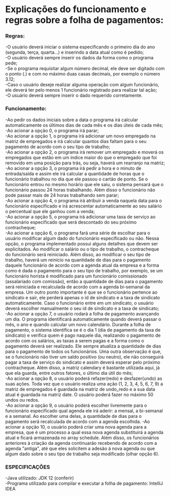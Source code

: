 <h1><b>Explicações do funcionamento e regras sobre a folha de pagamentos:</b></h1>
  <h3>Regras:</h3>
    -O usuário deverá iniciar o sistema especificando o primeiro dia do ano (segunda, terça, quarta...) e inserindo a data atual como é pedido;<br>
    -O usuário deverá sempre inserir os dados da forma como o programa pede;<br>
    -Se o programa requisitar algum número decimal, ele deve ser digitado com o ponto (.) e com no máximo duas casas decimais, por exemplo o número 3.12;<br>
    -Caso o usuário deseje realizar alguma operação com algum funcionário, ele deverá ter pelo menos 1 funcionário registrado para realizar tal ação;<br>
    -O usuário deverá sempre inserir o dado requerido corretamente.<br>
    
  <h3>Funcionamento:</h3>
  -Ao pedir os dados iniciais sobre a data o programa irá calcular automaticamente os últimos dias de cada mês e os dias úteis de cada mês;<br>
  -Ao acionar a opção 0, o programa irá parar;<br>
  -Ao acionar a opção 1, o programa irá adicionar um novo empregado na matriz de empregados e irá calcular quantos dias faltam para o seu pagamento de acordo com o seu tipo de trabalho;<br>
  -Ao acionar a opção 2, o programa irá remover um empregado e moverá os empregados que estão em um índice maior do que o empregado que foi removido em uma posição para trás, ou seja, haverá um rearranjo na matriz;<br>
  -Ao acionar a opção 3, o programa irá pedir a hora e o minuto de entrada/saída e assim ele irá calcular a quantidade de horas que o funcionário trabalhou no dia que ele passou o cartão de ponto. Se o funcionário entrou no mesmo horário que ele saiu, o sistema pensará que o funcionário passou 24 horas trabalhando. Além disso o funcionário não pode passar mais de 24 horas trabalhando sem parar;<br>
  -Ao acionar a opção 4, o programa irá atribuir a venda naquela data para o funcionário especificado e irá acrescentar automaticamente ao seu salário o percentual que ele ganhou com a venda;<br>
  -Ao acionar a opção 5, o programa irá adicionar uma taxa de serviço ao funcionário especificado que será descontado do seu próximo contracheque;<br>
  -Ao acionar a opção 6, o programa fará uma série de escolhar para o usuário modificar algum dado do funcionário especificado ou não. Nessa opção, o programa implementado possui alguns detalhes que devem ser explicitados. Ao modificar o salário ou o tipo de trabalho, o contracheque do funcionário será reiniciado. Além disso, ao modificar o seu tipo de trabalho, haverá um reinício na quantidade de dias para o pagamento daquele funcionário de acordo com a agenda atual da empresa e a forma como é dada o pagamento para o seu tipo de trabalho, por exemplo, se um funcionário horista é modificado para um funcionário comissionado (assalariado com comissão), então a quantidade de dias para o pagamento será reiniciada e recalculada de acordo com a agenda bi-semanal da empresa. Um outro ponto importante é que se o funcionário pertence ao sindicato e sair, ele perderá apenas o id de sindicato e a taxa de sindicato automaticamente. Caso o funcionário entre em um sindicato, o usuário deverá escolher manualmente o seu id de sindicato e a taxa de sindicato;<br>
 -Ao acionar a opção 7, o usuário rodará a folha de pagamento avançando um dia. O programa identificará automaticamente quando deverá passar o mês, o ano e quando calcular um novo calendário. Durante a folha de pagamento, o sistema identifica se é o dia 1 (dia de pagamento da taxa de sindicato) e verifica quem é pago naquele dia, realizando o pagamento de acordo com os salários, as taxas a serem pagas e a forma como o pagamento deverá ser realizado. Ele sempre atualiza a quantidade de dias para o pagamento de todos os funcionários. Uma outra observação é que, se o funcionário não tiver um saldo positivo (ou neutro), ele não conseguirá pagar a taxa de serviço do sindicato e assim deverá esperar pelo próximo contracheque. Além disso, a matriz calendary é bastante utilizada aqui, já que ela guarda, entre outros fatores, o último dia útil do mês;<br>
 -Ao acionar a opção 8, o usuário poderá refazer(redo) e desfazer(undo) as suas ações. Toda vez que o usuário realiza uma ação (1, 2, 3, 4, 5, 6, 7, 9) a matriz de empregados é guardada na matriz de undo_redo e a sua data atual é guardada na matriz date. O usuário poderá fazer no máximo 50 undos ou redos.<br>
 -Ao acionar a opção 9, o usuário poderá escolher livremente para o funcionário especificado qual agenda ele irá aderir: a mensal, a bi-semanal e a semanal. Ao escolher uma delas, a quantidade de dias para o pagamento será recalculada de acordo com a agenda escolhida.
 -Ao acionar a opção 10, o usuário poderá criar uma nova agenda para a empresa, que é um processo a qual essa nova agenda substituirá a agenda atual e ficará armazenada no array schedule. Além disso, os funcionários anteriores à criação da agenda continuarão recebendo de acordo com a agenda "antiga", até que eles solicitem a adesão à nova agenda ou que algum dado sobre o seu tipo de trabalho seja modificado (olhar opção 6).<br> 
 
 <h3>ESPECIFICAÇÕES</h3>
 -Java utilizado: JDK 12 (conferir)<br>
 -Programa utilizado para compilar e executar a folha de pagamento: IntelliJ IDEA<br>
